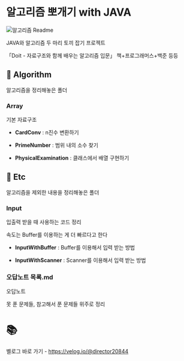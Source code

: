 # 알고리즘 뽀개기 with JAVA

![알고리즘 Readme](https://user-images.githubusercontent.com/68185554/233309400-ac6102e5-139a-44b0-88b1-301f196b0672.png)

JAVA와 알고리즘 두 마리 토끼 잡기 프로젝트

「Doit - 자료구조와 함께 배우는 알고리즘 입문」 책+프로그래머스+백준 등등



## 📑 Algorithm

알고리즘을 정리해놓은 폴더



### Array

기본 자료구조

- **CardConv** : n진수 변환하기

- **PrimeNumber** : 범위 내의 소수 찾기

- **PhysicalExamination** : 클래스에서 배열 구현하기



## 📑 Etc

알고리즘을 제외한 내용을 정리해놓은 폴더



### Input

입출력 받을 때 사용하는 코드 정리

속도는 Buffer를 이용하는 게 더 빠르다고 한다

- **InputWithBuffer** : Buffer를 이용해서 입력 받는 방법

- **InputWithScanner** : Scanner를 이용해서 입력 받는 방법
  
  

### 오답노트 목록.md

오답노트

못 푼 문제들, 참고해서 푼 문제들 위주로 정리



# 📚

벨로그 바로 가기 - https://velog.io/@director20844

